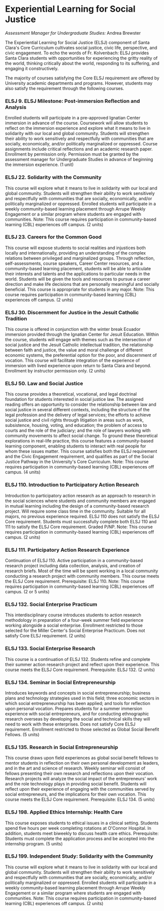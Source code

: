 Experiential Learning for Social Justice
========================================

*Assessment Manager for Undergraduate Studies:* Andrea Brewster

The Experiential Learning for Social Justice (ELSJ) component of Santa Clara's Core Curriculum cultivates social justice, civic life, perspective, and civic engagement. To echo the words of Fr. Kolvenbach: ELSJ provides Santa Clara students with opportunities for experiencing the gritty reality of the world, thinking critically about the world, responding to its suffering, and engaging it constructively.

The majority of courses satisfying the Core ELSJ requirement are offered by University academic departments and programs. However, students may also satisfy the requirement through the following courses.

### ELSJ 9. ELSJ Milestone: Post-immersion Reflection and Analysis

Enrolled students will participate in a pre-approved Ignatian Center immersion in advance of the course. Coursework will allow students to reflect on the immersion experience and explore what it means to live in solidarity with our local and global community. Students will strengthen their ability to work sensitively and respectfully with communities that are socially, economically, and/or politically marginalized or oppressed. Course assignments include critical reflections and an academic research paper. Enrollment by permission only. Permission must be granted by the assessment manager for Undergraduate Studies in advance of beginning the immersion experience. (1 unit)

### ELSJ 22. Solidarity with the Community

This course will explore what it means to live in solidarity with our local and global community. Students will strengthen their ability to work sensitively and respectfully with communities that are socially, economically, and/or politically marginalized or oppressed. Enrolled students will participate in a weekly community-based learning placement through Arrupe Weekly Engagement or a similar program where students are engaged with communities. Note: This course requires participation in community-based learning (CBL) experiences off campus. (2 units)

### ELSJ 23. Careers for the Common Good

This course will expose students to social realities and injustices both locally and internationally, providing an understanding of the complex relations between privileged and marginalized groups. Through reflection, self-assessments, course speakers, Career Center resources, and a community-based learning placement, students will be able to articulate their interests and talents and the applications to particular needs in the world. Students will be given the tools and resources to pursue a career direction and make life decisions that are personally meaningful and socially beneficial. This course is appropriate for students in any major. Note: This course requires participation in community-based learning (CBL) experiences off campus. (2 units)

### ELSJ 30. Discernment for Justice in the Jesuit Catholic Tradition

This course is offered in conjunction with the winter break Ecuador immersion provided through the Ignatian Center for Jesuit Education. Within the course, students will engage with themes such as the intersection of social justice and the Jesuit Catholic intellectual tradition, the relationship between faith and justice, the value and moral challenge of different economic systems, the preferential option for the poor, and discernment of vocation. This course will facilitate integration of the experience of immersion with lived experience upon return to Santa Clara and beyond. Enrollment by instructor permission only. (2 units)

### ELSJ 50. Law and Social Justice

This course provides a theoretical, vocational, and legal doctrinal foundation for students interested in social justice law. The assigned reading offers an opportunity to consider the relationship between law and social justice in several different contexts, including the structure of the legal profession and the delivery of legal services; the efforts to achieve social justice and civil rights through litigation in areas such as work, subsistence, housing, voting, and education; the problem of access to courts and the role of the judiciary; and the role of lawyers working with community movements to affect social change. To ground these theoretical explorations in real-life practice, this course features a community-based learning component, enabling students to interact with real people for whom these issues matter. This course satisfies both the ELSJ requirement and the Civic Engagement requirement, and qualifies as part of the Social Justice Pathway in the University's Core Curriculum. Note: This course requires participation in community-based learning (CBL) experiences off campus. (4 units)

### ELSJ 110. Introduction to Participatory Action Research

Introduction to participatory action research as an approach to research in the social sciences where students and community members are engaged in mutual learning including the design of a community-based research project. Will require some class time in the community. Suitable for all majors, no previous experience required. ELSJ 110 does not satisfy the ELSJ Core requirement. Students must successfully complete both ELSJ 110 and 111 to satisfy the ELSJ Core requirement. Graded P/NP. Note: This course requires participation in community-based learning (CBL) experiences off campus. (2 units)

### ELSJ 111. Participatory Action Research Experience

Continuation of ELSJ 110. Active participation in a community-based research project including data collection, analysis, and creation of research briefs. Most of the time will be spent working in a local community conducting a research project with community members. This course meets the ELSJ Core requirement. Prerequisite: ELSJ 110. Note: This course requires participation in community-based learning (CBL) experiences off campus. (2 or 5 units)

### ELSJ 132. Social Enterprise Practicum

This interdisciplinary course introduces students to action research methodology in preparation of a four-week summer field experience working alongside a social enterprise. Enrollment restricted to those selected for the Miller Center's Social Enterprise Practicum. Does not satisfy Core ELSJ requirement. (2 units)

### ELSJ 133. Social Enterprise Research

This course is a continuation of ELSJ 132. Students refine and complete their summer action research project and reflect upon their experience. This course meets the ELSJ Core requirement. Prerequisite: ELSJ 132. (2 units)

### ELSJ 134. Seminar in Social Entrepreneurship

Introduces keywords and concepts in social entrepreneurship; business plans and technology strategies used in this field; three economic sectors in which social entrepreneurship has been applied; and tools for reflection upon personal vocation. Prepares students for a summer immersion experience with social entrepreneurs, and for conducting ethnographic research overseas by developing the social and technical skills they will need to work with these enterprises. Does not satisfy Core ELSJ requirement. Enrollment restricted to those selected as Global Social Benefit Fellows. (5 units)

### ELSJ 135. Research in Social Entrepreneurship

This course draws upon field experiences as global social benefit fellows to mentor students in reflection on their own personal development as leaders, and in the art and science of research. Weekly seminar will consist of fellows presenting their own research and reflections upon their vocation. Research projects will analyze the social impact of the entrepreneurs' work and the role technology plays in providing social benefit. Students will reflect upon their experience of engaging with the communities served by social entrepreneurs, and the implications for their own vocation. This course meets the ELSJ Core requirement. Prerequisite: ELSJ 134. (5 units)

### ELSJ 198. Applied Ethics Internship: Health Care

This course exposes students to ethical issues in a clinical setting. Students spend five hours per week completing rotations at O'Connor Hospital. In addition, students meet biweekly to discuss health care ethics. Prerequisite: Students must complete the application process and be accepted into the internship program. (5 units)

### ELSJ 199. Independent Study: Solidarity with the Community

This course will explore what it means to live in solidarity with our local and global community. Students will strengthen their ability to work sensitively and respectfully with communities that are socially, economically, and/or politically marginalized or oppressed. Enrolled students will participate in a weekly community-based learning placement through Arrupe Weekly Engagement or a similar program where students are engaged with communities. Note: This course requires participation in community-based learning (CBL) experiences off campus. (2 units)
